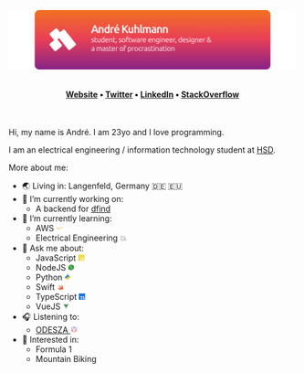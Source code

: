 <p align="center">
  <img src="assets/gh-header-image.png" style="max-height: 180px">
</p>

<h4 align="center" style="margin-top: 32px">
  <a href="https://kuhlti.me">Website</a>
  &bull;
  <a href="https://twitter.com/KuhlTime">Twitter</a>
  &bull;
  <a href="https://linkedin.com/in/KuhlTime">LinkedIn</a>
  &bull;
  <a href="https://stackoverflow.com/users/story/4179020">StackOverflow</a>
</h4>

<br>

Hi, my name is André. I am 23yo and I love programming. 

I am an electrical engineering / information technology student at [HSD](https://hs-duesseldorf.de). 

More about me:
- 🌏 Living in: Langenfeld, Germany 🇩🇪 🇪🇺
- 🔭 I’m currently working on: 
  - A backend for [dfind](https://dfind.com)
- 🌱 I’m currently learning: 
  - AWS <img height="11px" src="assets/aws.svg">
  - Electrical Engineering 💥 
- 💬 Ask me about: 
  - JavaScript <img height="11px" src="assets/javascript.svg">
  - NodeJS <img height="11px" src="assets/node.svg">
  - Python <img height="11px" src="assets/python.svg">
  - Swift <img height="11px" src="assets/swift.svg">
  - TypeScript <img height="11px" src="assets/typescript.svg">
  - VueJS <img height="11px" src="assets/vue.svg">
- 🎧 Listening to: 
  - <a href="https://music.youtube.com/playlist?list=OLAK5uy_ksNRf9stkH3wG5UBSpOheZ6UxX-K02F-c" target="_blank">ODESZA <img height="12px" src="assets/odesza.svg"></a>
- 🤩 Interested in:
  - Formula 1
  - Mountain Biking
